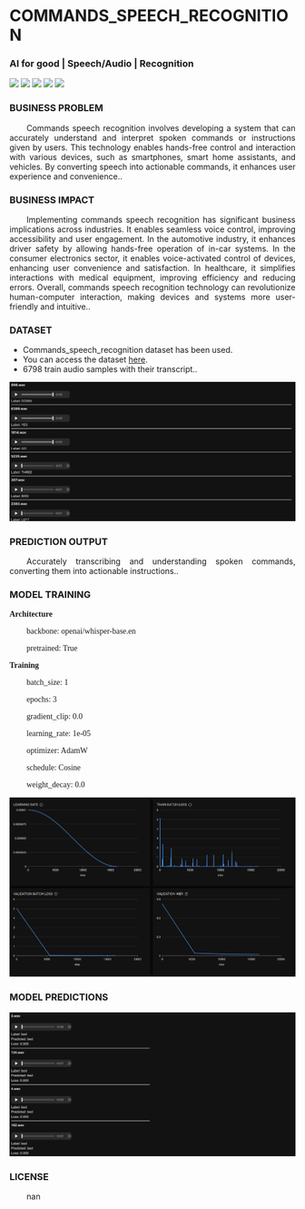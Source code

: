 # COMMANDS_SPEECH_RECOGNITION
### AI for good | Speech/Audio | Recognition

![](https://github.com/h2oai/HT-Catalog/blob/1432be958ab3f41b67c57c241b946b4a3d4699e1/Assets/DL_Models/66_commands_speech_recognition/cover.png)
![](https://github.com/h2oai/HT-Catalog/blob/1432be958ab3f41b67c57c241b946b4a3d4699e1/Assets/DL_Models/66_commands_speech_recognition/cover.jpg)
![](https://github.com/h2oai/HT-Catalog/blob/1432be958ab3f41b67c57c241b946b4a3d4699e1/Assets/DL_Models/66_commands_speech_recognition/cover.jpeg)
![](https://github.com/h2oai/HT-Catalog/blob/1432be958ab3f41b67c57c241b946b4a3d4699e1/Assets/DL_Models/66_commands_speech_recognition/cover.webp)
![](https://github.com/h2oai/HT-Catalog/blob/1432be958ab3f41b67c57c241b946b4a3d4699e1/Assets/DL_Models/66_commands_speech_recognition/cover)

### BUSINESS PROBLEM
<p style='text-align: justify; text-indent: 30px;'>Commands speech recognition involves developing a system that can accurately understand and interpret spoken commands or instructions given by users. This technology enables hands-free control and interaction with various devices, such as smartphones, smart home assistants, and vehicles. By converting speech into actionable commands, it enhances user experience and convenience..</p>

### BUSINESS IMPACT
<p style='text-align: justify; text-indent: 30px;'>Implementing commands speech recognition has significant business implications across industries. It enables seamless voice control, improving accessibility and user engagement. In the automotive industry, it enhances driver safety by allowing hands-free operation of in-car systems. In the consumer electronics sector, it enables voice-activated control of devices, enhancing user convenience and satisfaction. In healthcare, it simplifies interactions with medical equipment, improving efficiency and reducing errors. Overall, commands speech recognition technology can revolutionize human-computer interaction, making devices and systems more user-friendly and intuitive..</p>

### DATASET
- Commands_speech_recognition dataset has been used.
- You can access the dataset [here](s3://h2oai-hydrogen-torch-internal/dev_datasets/commands_speech_recognition.zip).
- 6798 train audio samples with their transcript..

![train data](https://github.com/h2oai/HT-Catalog/blob/1432be958ab3f41b67c57c241b946b4a3d4699e1/Assets/DL_Models/66_commands_speech_recognition/train%20data.png)

### PREDICTION OUTPUT
<p style='text-align: justify; text-indent: 30px;'>Accurately transcribing and understanding spoken commands, converting them into actionable instructions..</p>

### MODEL TRAINING
<p style='font-family:JackInput Regular;'><b>Architecture</b></p>
<p style='text-align: justify; text-indent: 30px;font-family:JackInput Regular;'>backbone: openai/whisper-base.en</p>
<p style='text-align: justify; text-indent: 30px;font-family:JackInput Regular;'>pretrained: True</p>

<p style='font-family:JackInput Regular;'><b>Training</b></p>
<p style='text-align: justify; text-indent: 30px;font-family:JackInput Regular;'>batch_size: 1</p>
<p style='text-align: justify; text-indent: 30px;font-family:JackInput Regular;'>epochs: 3</p>
<p style='text-align: justify; text-indent: 30px;font-family:JackInput Regular;'>gradient_clip: 0.0</p>
<p style='text-align: justify; text-indent: 30px;font-family:JackInput Regular;'>learning_rate: 1e-05</p>
<p style='text-align: justify; text-indent: 30px;font-family:JackInput Regular;'>optimizer: AdamW</p>
<p style='text-align: justify; text-indent: 30px;font-family:JackInput Regular;'>schedule: Cosine</p>
<p style='text-align: justify; text-indent: 30px;font-family:JackInput Regular;'>weight_decay: 0.0</p>

![chart](https://github.com/h2oai/HT-Catalog/blob/1432be958ab3f41b67c57c241b946b4a3d4699e1/Assets/DL_Models/66_commands_speech_recognition/chart.png)

### MODEL PREDICTIONS

![Validation Predictions](https://github.com/h2oai/HT-Catalog/blob/1432be958ab3f41b67c57c241b946b4a3d4699e1/Assets/DL_Models/66_commands_speech_recognition/Validation%20Predictions.png)

### LICENSE
<p style='text-align: justify; text-indent: 30px;'>nan</p>
    